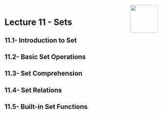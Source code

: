 <img align="right" width="90" height="90" src="https://github.com/cs-MohamedAyman/Computer-Science-Textbooks/blob/master/logos/python.jpg">

# Lecture 11 - Sets
## 11.1- Introduction to Set
## 11.2- Basic Set Operations
## 11.3- Set Comprehension
## 11.4- Set Relations
## 11.5- Built-in Set Functions
